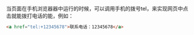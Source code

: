 当页面在手机浏览器器中运行的时候，可以调用手机的拨号tel，来实现网页中点击就能拨打电话的能，例如：

```html
<a href="tel:+12345678">联系电话：12345678</a>
```